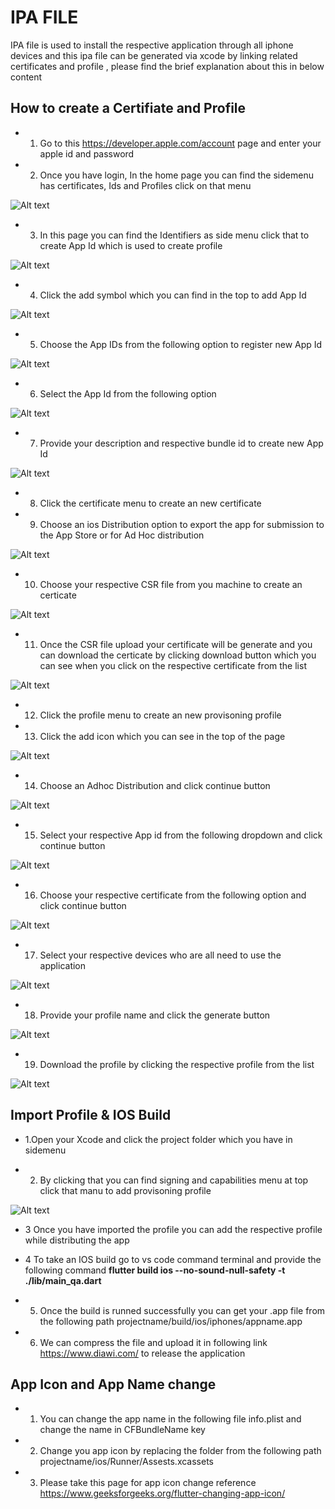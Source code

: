 # IPA FILE 
IPA file is used to install the respective application through all iphone devices and this ipa file can be generated via xcode by linking related certificates and profile , please find the brief explanation about this in below content

## How to create a Certifiate and Profile 

- 1. Go to this https://developer.apple.com/account page and enter your apple id and password 

- 2. Once you have login, In the home page you can find the sidemenu has certificates, Ids and Profiles click on that menu 

![Alt text](../IOS/images/homepage.png)

- 3. In this page you can find the Identifiers as side menu click that to create App Id which is used to create profile

![Alt text](../IOS/images/Identifiermenu.png)

- 4. Click the add symbol which you can find in the top to add App Id 

![Alt text](../IOS/images/addidentifier.png)

- 5. Choose the App IDs from the following option to register new App Id

![Alt text](../IOS/images/newid.png)

- 6. Select the App Id from the following option

![Alt text](../IOS/images/selectappid.png)

- 7. Provide your description and respective bundle id to create new App Id

![Alt text](../IOS/images/createappid.png)

- 8. Click the certificate menu to create an new certificate 

- 9. Choose an ios Distribution option to export the app for submission to the App Store or for Ad Hoc distribution 

![Alt text](../IOS/images/certificateoption.png)

- 10. Choose your respective CSR file from you machine to create an certicate 

![Alt text](../IOS/images/csrfile.png)

- 11. Once the CSR file upload your certificate will be generate and you can download the certicate by clicking download button which you can see when you click on the respective certificate from the list 

![Alt text](../IOS/images/downloadcerticate.png)

- 12. Click the profile menu to create an new provisoning profile 

- 13. Click the add icon which you can see in the top of the page 

![Alt text](../IOS/images/addprofile.png)

- 14. Choose an Adhoc Distribution and click continue button 

![Alt text](../IOS/images/selectdistribution.png)

- 15. Select your respective App id from the following dropdown and click continue button 

![Alt text](../IOS/images/respectiveid.png)

- 16. Choose your respective certificate from the following option and click continue button 


![Alt text](../IOS/images/respectivecertificate.png)

- 17. Select your respective devices who are all need to use the application 

![Alt text](../IOS/images/respectivedevice.png)

- 18. Provide your profile name and click the generate button 

![Alt text](../IOS/images/profilename.png)

- 19. Download the profile by clicking the respective profile from the list 

![Alt text](../IOS/images/profiledownload.png)


## Import Profile & IOS Build

- 1.Open your Xcode and click the project folder which you have in sidemenu 

- 2. By clicking that you can find signing and capabilities menu at top click that manu to add provisoning profile 

![Alt text](../IOS/images/selectproject.png)

- 3 Once you have imported the profile you can add the respective profile while distributing the app 

- 4 To take an IOS build go to vs code command terminal and provide the following command **flutter build ios --no-sound-null-safety -t ./lib/main_qa.dart**

- 5. Once the build is runned successfully you can get your .app file from the following path projectname/build/ios/iphones/appname.app

- 6. We can compress the file and upload it in following link https://www.diawi.com/ to release the application 

## App Icon and App Name change 

- 1. You can change the app name in the following file info.plist and change the name in CFBundleName key

- 2. Change you app icon by replacing the folder from the following path projectname/ios/Runner/Assests.xcassets

- 3. Please take this page for app icon change reference https://www.geeksforgeeks.org/flutter-changing-app-icon/




